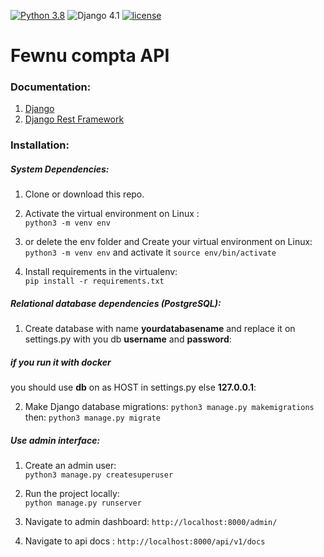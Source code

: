 [![Python 3.8](https://img.shields.io/badge/python-3.8-yellow.svg)](https://www.python.org/downloads/release/python-360/)
![Django 4.1](https://img.shields.io/badge/Django-4.1-green.svg)
[![license](https://img.shields.io/github/license/DAVFoundation/captain-n3m0.svg?style=flat-square)](https://github.com/thomas545/ecommerce_api/blob/master/LICENSE)
<!-- ![Build](https://github.com/thomas545/ecommerce_api/workflows/Django CI/badge.svg?branch=master) -->

# Fewnu compta API
### Documentation:

1. [Django](https://docs.djangoproject.com/en/4.1/releases/4.1/)
2. [Django Rest Framework](https://www.django-rest-framework.org/)

### Installation:

##### System Dependencies:

1. Clone or download this repo.

2. Activate the virtual environment on Linux :  
`python3 -m venv env`

3. or delete the env folder and Create your virtual environment on Linux:  
`python3 -m venv env` and activate it `source env/bin/activate`

6. Install requirements in the virtualenv:  
`pip install -r requirements.txt`

##### Relational database dependencies (PostgreSQL):

1. Create database with name **yourdatabasename** and replace it on settings.py with you db **username** and **password**:  
##### if you run it with docker 
you should use **db** on as HOST in settings.py else **127.0.0.1**:  


2. Make Django database migrations:
`python3 manage.py makemigrations`  
then: `python3 manage.py migrate`

##### Use admin interface:

1. Create an admin user:  
`python3 manage.py createsuperuser`

2. Run the project locally:  
`python manage.py runserver`

3. Navigate to admin dashboard: `http://localhost:8000/admin/`

4. Navigate to api docs : `http://localhost:8000/api/v1/docs`



